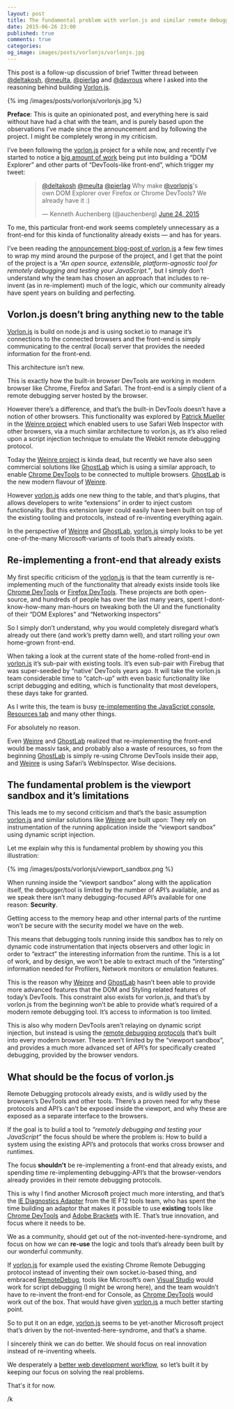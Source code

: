 ```yaml
---
layout: post
title: The fundamental problem with vorlon.js and similar remote debugging solutions.
date: 2015-06-26 23:00
published: true
comments: true
categories:
og_image: images/posts/vorlonjs/vorlonjs.jpg
---
```


This post is a follow-up discussion of brief Twitter thread between [@deltakosh](https://twitter.com/deltakosh), [@meulta](https://twitter.com/meulta), [@pierlag](https://twitter.com/pierlag) and [@davrous](https://twitter.com/davrous) where I asked into the reasoning behind building [Vorlon.js](http://vorlonjs.com).

{% img /images/posts/vorlonjs/vorlonjs.jpg %}


**Preface**: This is quite an opinionated post, and everything here is said without have had a chat with the team, and is purely based upon the observations I’ve made since the announcement and by following the project. I might be completely wrong in my criticism.

<!--more-->

I’ve been following the [vorlon.js](http://vorlonjs.com) project for a while now, and recently I’ve started to notice a [big amount of work]() being put into building a “DOM Explorer” and other parts of “DevTools-like front-end”, which trigger my tweet:

<figure>
	<blockquote class="twitter-tweet" lang="en"><p lang="en" dir="ltr"><a href="https://twitter.com/deltakosh">@deltakosh</a> <a href="https://twitter.com/meulta">@meulta</a> <a href="https://twitter.com/pierlag">@pierlag</a> Why make <a href="https://twitter.com/VorlonJS">@vorlonjs</a>&#39;s own DOM Explorer over Firefox or Chrome DevTools? We already have it :)</p>&mdash; Kenneth Auchenberg (@auchenberg) <a href="https://twitter.com/auchenberg/status/613558197350064129">June 24, 2015</a></blockquote>
</figure>

To me, this particular front-end work seems completely unnecessary as a front-end for this kinda of functionality already exists — and has for years.

I’ve been reading the [announcement blog-post of vorlon.js](http://blogs.msdn.com/b/eternalcoding/archive/2015/04/30/why-we-made-vorlon-js-and-how-to-use-it-to-debug-your-javascript-remotely.aspx) a few few times to wrap my mind around the purpose of the project, and I get that the point of the project is a *“An open source, extensible, platform-agnostic tool for remotely debugging and testing your JavaScript.”*, but I simply don’t understand why the team has chosen an approach that includes to re-invent (as in re-implement) much of the logic, which our community already have spent years on building and perfecting.

## Vorlon.js doesn’t bring anything new to the table
[Vorlon.js](http://vorlonjs.com) is build on node.js and is using socket.io to manage it’s connections to the connected browsers and the front-end is simply communicating to the central (local) server that provides the needed information for the front-end.

This architecture isn’t new.

This is exactly how the built-in browser DevTools are working in modern browser like Chrome, Firefox and Safari. The front-end is a simply client of a remote debugging server hosted by the browser.

However there’s a difference, and that’s the built-in DevTools doesn’t have a notion of other browsers. This functionality was explored by [Patrick Mueller](https://twitter.com/pmuellr) in the [Weinre project](http://people.apache.org/~pmuellr/weinre-docs/latest/) which enabled users to use Safari Web Inspector with other browsers, via a much similar architecture to vorlon.js, as it’s also relied upon a script injection technique to emulate the Webkit remote debugging protocol.

Today the [Weinre project](http://people.apache.org/~pmuellr/weinre-docs/latest/) is kinda dead, but recently we have also seen commercial solutions like [GhostLab](http://vanamco.com/ghostlab/) which is using a similar approach, to enable [Chrome DevTools](https://developer.chrome.com/devtools) to be connected to multiple browsers. [GhostLab](http://vanamco.com/ghostlab/) is the new modern flavour of [Weinre](http://people.apache.org/~pmuellr/weinre-docs/latest/).

However [vorlon.js](http://vorlonjs.com) adds one new thing to the table, and that’s plugins, that allows developers to write “extensions” in order to inject custom functionality. But this extension layer could easily have been built on top of the existing tooling and protocols, instead of re-inventing everything again.

In the perspective of [Weinre](http://people.apache.org/~pmuellr/weinre-docs/latest/) and [GhostLab](http://vanamco.com/ghostlab/), [vorlon.js](http://vorlonjs.com) simply looks to be yet one-of-the-many Microsoft-variants of tools that’s already exists.


## Re-implementing a front-end that already exists
My first specific criticism of the [vorlon.js](http://vorlonjs.com) is that the team currently is re-implementing much of the functionality that already exists inside tools like [Chrome DevTools](https://developer.chrome.com/devtools) or [Firefox DevTools](https://developer.mozilla.org/en/docs/Tools). These projects are both open-source, and hundreds of people has over the last many years, spent I-dont-know-how-many man-hours on tweaking both the UI and the functionality of their “DOM Explores” and “Networking inspectors”

So I simply don’t understand, why you would completely disregard what’s already out there (and work’s pretty damn well), and start rolling your own home-grown front-end.

When taking a look at the current state of the home-rolled front-end in [vorlon.js](http://vorlonjs.com) it’s sub-pair with existing tools. It’s even sub-pair with Firebug that was super-seeded by “native’ DevTools years ago. It will take the vorlon.js team considerable time to “catch-up” with even basic functionality like script debugging and editing, which is functionality that most developers, these days take for granted.

As I write this, the team is busy [re-implementing the JavaScript console](https://github.com/MicrosoftDX/Vorlonjs/issues/146), [Resources tab](https://github.com/MicrosoftDX/Vorlonjs/issues/145) and many other things.

For absolutely no reason.

Even [Weinre](http://people.apache.org/~pmuellr/weinre-docs/latest/) and [GhostLab](http://vanamco.com/ghostlab/) realized that re-implementing the front-end would be massiv task, and probably also a waste of resources, so from the beginning [GhostLab](http://vanamco.com/ghostlab/) is simply re-using Chrome DevTools inside their app, and [Weinre](http://people.apache.org/~pmuellr/weinre-docs/latest/) is using Safari’s WebInspector. Wise decisions.

## The fundamental problem is the viewport sandbox and it’s limitations
This leads me to my second criticism and that’s the basic assumption [vorlon.js](http://vorlonjs.com) and similar solutions like [Weinre](http://people.apache.org/~pmuellr/weinre-docs/latest/) are built upon: They rely on instrumentation of the running application inside the “viewport sandbox” using dynamic script injection.

Let me explain why this is fundamental problem by showing you this illustration:

{% img /images/posts/vorlonjs/viewport_sandbox.png %}

When running inside the “viewport sandbox” along with the application itself, the debugger/tool is limited by the number of API’s available, and as we speak there isn’t many debugging-focused API’s available for one reason: **Security**.

Getting access to the memory heap and other internal parts of the runtime won’t be secure with the security model we have on the web.

This means that debugging tools running inside this sandbox has to rely on dynamic code instrumentation that injects observers and other logic in order to “extract” the interesting information from the runtime. This is a lot of work, and by design, we won’t be able to extract much of the “intersting” information needed for Profilers, Network monitors or emulation features.

This is the reason why [Weinre](http://people.apache.org/~pmuellr/weinre-docs/latest/) and [GhostLab](http://vanamco.com/ghostlab/) hasn’t been able to provide more advanced features that the DOM and Styling related features of today’s DevTools. This constraint also exists for vorlon.js, and that’s by vorlon.js from the beginning won’t be able to provide what’s required of a modern remote debugging tool. It’s access to information is too limited.

This is also why modern DevTools aren’t relaying on dynamic script injection, but instead is using the [remote debugging protocols](http://remotedebug.org/specifications/) that’s built into every modern browser. These aren’t limited by the “viewport sandbox”, and provides a much more advanced set of API’s for specifically created debugging, provided by the browser vendors.

## What should be the focus of vorlon.js
Remote Debugging protocols already exists, and is wildly used by the browsers’s DevTools and other tools. There’s a proven need for why these protocols and API’s can’t be exposed inside the viewport, and why these are exposed as a separate interface to the browsers.

If the goal is to build a tool to *“remotely debugging and testing your JavaScript”* the focus should be where the problem is: How to build a system using the existing API’s and protocols that works cross browser and runtimes.

The focus **shouldn't** be re-implementing a front-end that already exists, and spending time re-implementing debugging-API’s that the browser-vendors already provides in their remote debugging protocols.

This is why I find another Microsoft project much more intersting, and that’s the [IE Diagnostics Adapter](https://github.com/Microsoft/IEDiagnosticsAdapter) from the IE F12 tools team, who has spent the time building an adaptor that makes it possible to use **existing** tools like [Chrome DevTools](https://developer.chrome.com/devtools) and [Adobe Brackets](http://brackets.io) with IE. That’s true innovation, and focus where it needs to be.

We as a community, should get out of the not-invented-here-syndrome, and focus on how we can **re-use** the logic and tools that’s already been built by our wonderful community.

If [vorlon.js](http://vorlonjs.com) for example used the existing Chrome Remote Debugging protocol instead of inventing their own socket.io-based thing, and embraced [RemoteDebug](https://remotedebug.org), tools like Microsoft’s own [Visual Studio](https://www.visualstudio.com/) would work for script debugging (I might be wrong here), and the team wouldn’t have to re-invent the front-end for Console, as [Chrome DevTools](https://developer.chrome.com/devtools) would work out of the box. That would have given [vorlon.js](http://vorlonjs.com) a much better starting point.

So to put it on an edge, [vorlon.js](http://vorlonjs.com) seems to be yet-another Microsoft project that’s driven by the not-invented-here-syndrome, and that’s a shame.

I sincerely think we can do better. We should focus on real innovation instead of re-inventing wheels.

We desperately a [better web development workflow](https://kenneth.io/blog/2013/05/21/our-web-development-workflow-is-completely-broken/), so let’s built it by keeping our focus on solving the real problems.

That's it for now.

/k

